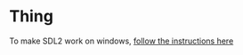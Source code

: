 # Thing

To make SDL2 work on windows, [follow the instructions here](https://github.com/Rust-SDL2/rust-sdl2#windows-msvc)